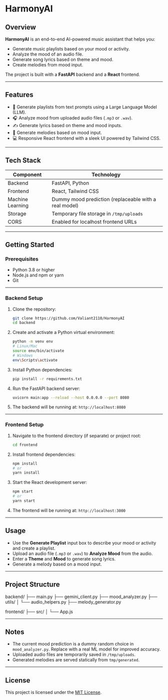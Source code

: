 # HarmonyAI

## Overview

**HarmonyAI** is an end-to-end AI-powered music assistant that helps you:

- Generate music playlists based on your mood or activity.
- Analyze the mood of an audio file.
- Generate song lyrics based on theme and mood.
- Create melodies from mood input.

The project is built with a **FastAPI** backend and a **React** frontend.

---

## Features

- 🎵 Generate playlists from text prompts using a Large Language Model (LLM).  
- 🎧 Analyze mood from uploaded audio files (`.mp3` or `.wav`).  
- ✍️ Generate lyrics based on theme and mood inputs.  
- 🎼 Generate melodies based on mood input.  
- 💻 Responsive React frontend with a sleek UI powered by Tailwind CSS.  

---

## Tech Stack

| Component        | Technology       |
| ---------------- | ---------------- |
| Backend          | FastAPI, Python  |
| Frontend         | React, Tailwind CSS |
| Machine Learning | Dummy mood prediction (replaceable with a real model) |
| Storage          | Temporary file storage in `/tmp/uploads` |
| CORS             | Enabled for localhost frontend URLs |

---

## Getting Started

### Prerequisites

- Python 3.8 or higher  
- Node.js and npm or yarn  
- Git  

---

### Backend Setup

1. Clone the repository:

    ```bash
    git clone https://github.com/Valiant2110/HarmonyAI
    cd backend
    ```

2. Create and activate a Python virtual environment:

    ```bash
    python -m venv env
    # Linux/Mac
    source env/bin/activate
    # Windows
    env\Scripts\activate
    ```

3. Install Python dependencies:

    ```bash
    pip install -r requirements.txt
    ```

4. Run the FastAPI backend server:

    ```bash
    uvicorn main:app --reload --host 0.0.0.0 --port 8080
    ```

5. The backend will be running at: `http://localhost:8080`

---

### Frontend Setup

1. Navigate to the frontend directory (if separate) or project root:

    ```bash
    cd frontend
    ```

2. Install frontend dependencies:

    ```bash
    npm install
    # or
    yarn install
    ```

3. Start the React development server:

    ```bash
    npm start
    # or
    yarn start
    ```

4. The frontend will be running at: `http://localhost:3000`

---

## Usage

- Use the **Generate Playlist** input box to describe your mood or activity and create a playlist.  
- Upload an audio file (`.mp3` or `.wav`) to **Analyze Mood** from the audio.  
- Enter a **Theme** and **Mood** to generate song lyrics.  
- Generate a melody based on a mood input.  

---

## Project Structure

backend/
├── main.py
├── gemini_client.py
├── mood_analyzer.py
├── utils/
│ └── audio_helpers.py
├── melody_generator.py

frontend/
├── src/
│ └── App.js



---

## Notes

- The current mood prediction is a dummy random choice in `mood_analyzer.py`. Replace with a real ML model for improved accuracy.  
- Uploaded audio files are temporarily saved in `/tmp/uploads`.  
- Generated melodies are served statically from `tmp/generated`.  

---

## License

This project is licensed under the [MIT License](LICENSE).
